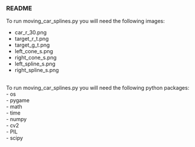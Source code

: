 ### README <br/>

To run moving_car_splines.py you will need the following images:<br/>
- car_r_30.png <br/>
- target_r_t.png <br/>
- target_g_t.png <br/>
- left_cone_s.png <br/>
- right_cone_s.png <br/>
- left_spline_s.png <br/>
- right_spline_s.png <br/>

<br/>
To run moving_car_splines.py you will need the following python packages:<br/>
- os <br/>
- pygame <br/>
- math <br/>
- time <br/>
- numpy <br/>
- cv2 <br/>
- PIL <br/>
- scipy <br/>
